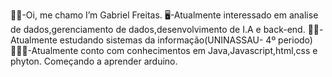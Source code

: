 🧑🏽-Oi, me chamo I’m Gabriel Freitas.
🖥️-Atualmente interessado em analise de dados,gerenciamento de dados,desenvolvimento de I.A e back-end.
👨‍🎓-Atualmente estudando sistemas da informação(UNINASSAU- 4º periodo) 
👨🏽‍💻-Atualmente conto com conhecimentos em Java,Javascript,html,css e phyton. Começando a aprender arduino. 
